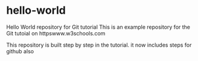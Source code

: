 # hello-world
Hello World repository for Git tutorial
This is an example repository for the Git tutoial on httpswww.w3schools.com

This repository is built step by step in the tutorial.
it now includes steps for github also
